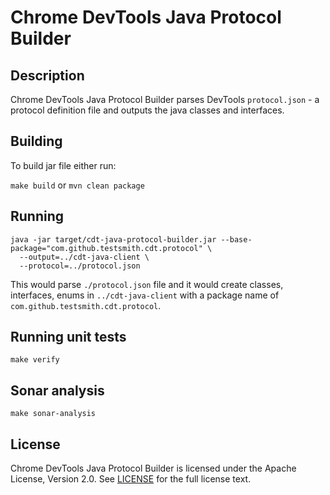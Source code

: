 # Chrome DevTools Java Protocol Builder

## Description

Chrome DevTools Java Protocol Builder parses DevTools `protocol.json` - a protocol definition file and outputs the java classes and interfaces.
 
## Building

To build jar file either run:

`make build` or `mvn clean package`

## Running

```
java -jar target/cdt-java-protocol-builder.jar --base-package="com.github.testsmith.cdt.protocol" \
  --output=../cdt-java-client \
  --protocol=../protocol.json
```

This would parse `./protocol.json` file and it would create classes, interfaces, enums in `../cdt-java-client` with a package name of `com.github.testsmith.cdt.protocol`.

## Running unit tests

`make verify`

## Sonar analysis

`make sonar-analysis`

## License

Chrome DevTools Java Protocol Builder is licensed under the Apache License, Version 2.0. See [LICENSE](LICENSE.txt) for the full license text.
